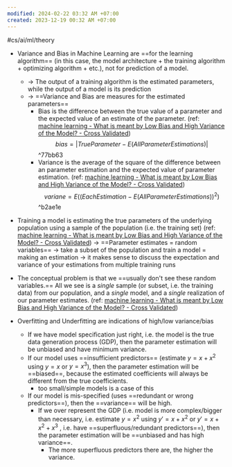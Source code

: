 ```yaml
---
modified: 2024-02-22 03:32 AM +07:00
created: 2023-12-19 00:32 AM +07:00
---
```

#cs/ai/ml/theory 

- Variance and Bias in Machine Learning are ==for the learning algorithm== (in this case, the model architecture + the training algorithm + optimizing algorithm + etc.), not for prediction of a model.
	- -> The output of a training algorithm is the estimated parameters, while the output of a model is its prediction
	- -> ==Variance and Bias are measures for the estimated parameters==
		- Bias is the difference between the true value of a parameter and the expected value of an estimate of the parameter. (ref: [machine learning - What is meant by Low Bias and High Variance of the Model? - Cross Validated](https://stats.stackexchange.com/a/522951)) $$bias = |TrueParameter - E(AllParameterEstimations)|$$ ^77bb63
		- Variance is the average of the square of the difference between an parameter estimation and the expected value of parameter estimation. (ref: [machine learning - What is meant by Low Bias and High Variance of the Model? - Cross Validated](https://stats.stackexchange.com/a/522951)) $$variane = E((EachEstimation - E(AllParameterEstimations))^2)$$ ^b2ae1e

- Training a model is estimating the true parameters of the underlying population using a sample of the population (i.e. the training set) (ref: [machine learning - What is meant by Low Bias and High Variance of the Model? - Cross Validated](https://stats.stackexchange.com/a/522833))
	-> ==Parameter estimates = random variables==
	-> take a subset of the population and train a model = making an estimation
	-> it makes sense to discuss the expectation and variance of your estimations from multiple training runs

- The conceptual problem is that we ==usually don't see these random variables.== All we see is a _single_ sample (or subset, i.e. the training data) from our population, and a _single_ model, and a _single_ realization of our parameter estimates. (ref: [machine learning - What is meant by Low Bias and High Variance of the Model? - Cross Validated](https://stats.stackexchange.com/a/522833))

- Overfitting and Underfitting are indications of high/low variance/bias
	- If we have model specification just right, i.e. the model is the true data generation process (GDP), then the parameter estimation will be unbiased and have minimum variance.
	- If our model uses ==insufficient predictors== (estimate $y = x + x^2$ using $y = x$ or $y = x^3$), then the parameter estimation will be ==biased==, because the estimated coefficients will always be different from the true coefficients.
		- too small/simple models is a case of this
	- If our model is mis-specified (uses ==redundant or wrong predictors==), then the ==variance== will be high.
		- If we over represent the GDP (i.e. model is more complex/bigger than necessary, i.e. estimate $y = x^2$ using $y' = x + x^2$ or $y' = x + x^2 + x^3$ , i.e. have ==superfluous/redundant predictors==), then the parameter estimation will be ==unbiased and has high variance==. 
			- The more superfluous predictors there are, the higher the variance.